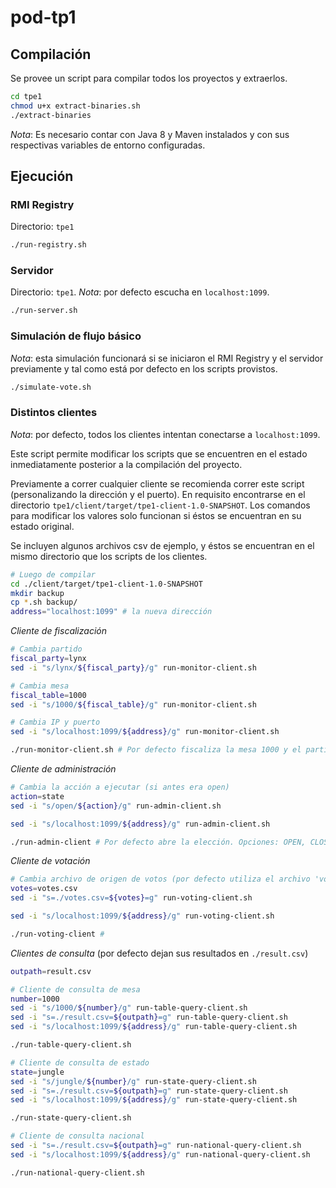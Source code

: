 # pod-tp1

## Compilación

Se provee un script para compilar todos los proyectos y extraerlos. 
```bash
cd tpe1
chmod u+x extract-binaries.sh
./extract-binaries
```

*Nota*: Es necesario contar con Java 8 y Maven instalados y con sus respectivas variables de entorno configuradas.

## Ejecución

### RMI Registry
Directorio: `tpe1`
```bash
./run-registry.sh
```

### Servidor
Directorio: `tpe1`.
*Nota*: por defecto escucha en `localhost:1099`.

```bash
./run-server.sh
```

### Simulación de flujo básico
*Nota*: esta simulación funcionará si se iniciaron el RMI Registry y el servidor previamente y tal como está por defecto en los scripts provistos.
```bash
./simulate-vote.sh
```

### Distintos clientes
*Nota*: por defecto, todos los clientes intentan conectarse a `localhost:1099`.

Este script permite modificar los scripts que se encuentren en el estado inmediatamente posterior a la compilación del proyecto.

Previamente a correr cualquier cliente se recomienda correr este script (personalizando la dirección y el puerto). En requisito encontrarse en el directorio `tpe1/client/target/tpe1-client-1.0-SNAPSHOT`. Los comandos para modificar los valores solo funcionan si éstos se encuentran en su estado original.

Se incluyen algunos archivos csv de ejemplo, y éstos se encuentran en el mismo directorio que los scripts de los clientes.
```bash
# Luego de compilar
cd ./client/target/tpe1-client-1.0-SNAPSHOT
mkdir backup
cp *.sh backup/
address="localhost:1099" # la nueva dirección
```

*Cliente de fiscalización*
```bash
# Cambia partido
fiscal_party=lynx
sed -i "s/lynx/${fiscal_party}/g" run-monitor-client.sh

# Cambia mesa
fiscal_table=1000
sed -i "s/1000/${fiscal_table}/g" run-monitor-client.sh

# Cambia IP y puerto
sed -i "s/localhost:1099/${address}/g" run-monitor-client.sh

./run-monitor-client.sh # Por defecto fiscaliza la mesa 1000 y el partido LYNX
```

*Cliente de administración*
```bash
# Cambia la acción a ejecutar (si antes era open)
action=state
sed -i "s/open/${action}/g" run-admin-client.sh

sed -i "s/localhost:1099/${address}/g" run-admin-client.sh

./run-admin-client # Por defecto abre la elección. Opciones: OPEN, CLOSE, STATE
```

*Cliente de votación*
```bash
# Cambia archivo de origen de votos (por defecto utiliza el archivo 'votes.csv')
votes=votes.csv
sed -i "s=./votes.csv=${votes}=g" run-voting-client.sh

sed -i "s/localhost:1099/${address}/g" run-voting-client.sh

./run-voting-client # 
```

*Clientes de consulta*
(por defecto dejan sus resultados en `./result.csv`)
```bash
outpath=result.csv

# Cliente de consulta de mesa
number=1000
sed -i "s/1000/${number}/g" run-table-query-client.sh
sed -i "s=./result.csv=${outpath}=g" run-table-query-client.sh
sed -i "s/localhost:1099/${address}/g" run-table-query-client.sh

./run-table-query-client.sh

# Cliente de consulta de estado
state=jungle
sed -i "s/jungle/${number}/g" run-state-query-client.sh
sed -i "s=./result.csv=${outpath}=g" run-state-query-client.sh
sed -i "s/localhost:1099/${address}/g" run-state-query-client.sh

./run-state-query-client.sh

# Cliente de consulta nacional
sed -i "s=./result.csv=${outpath}=g" run-national-query-client.sh
sed -i "s/localhost:1099/${address}/g" run-national-query-client.sh

./run-national-query-client.sh
```
